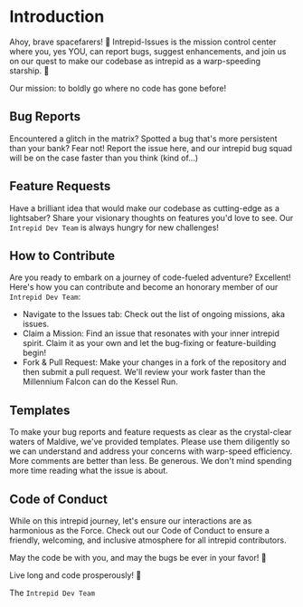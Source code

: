 # Introduction

Ahoy, brave spacefarers! 🌌 Intrepid-Issues is the mission control center where you, yes YOU, can report bugs, suggest enhancements, and join us on our quest to make our codebase as intrepid as a warp-speeding starship. 🚀

Our mission: to boldly go where no code has gone before!

## Bug Reports
Encountered a glitch in the matrix? Spotted a bug that's more persistent than your bank? Fear not! Report the issue here, and our intrepid bug squad will be on the case faster than you think (kind of...)

## Feature Requests

Have a brilliant idea that would make our codebase as cutting-edge as a lightsaber? Share your visionary thoughts on features you'd love to see. Our `Intrepid Dev Team` is always hungry for new challenges!

## How to Contribute

Are you ready to embark on a journey of code-fueled adventure? Excellent! Here's how you can contribute and become an honorary member of our `Intrepid Dev Team`:

  - Navigate to the Issues tab: Check out the list of ongoing missions, aka issues.
  - Claim a Mission: Find an issue that resonates with your inner intrepid spirit. Claim it as your own and let the bug-fixing or feature-building begin!
  - Fork & Pull Request: Make your changes in a fork of the repository and then submit a pull request. We'll review your work faster than the Millennium Falcon can do the Kessel Run.


## Templates

To make your bug reports and feature requests as clear as the crystal-clear waters of Maldive, we've provided templates. Please use them diligently so we can understand and address your concerns with warp-speed efficiency. More comments are better than less. Be generous. We don't mind spending more time reading what the issue is about.

## Code of Conduct

While on this intrepid journey, let's ensure our interactions are as harmonious as the Force. Check out our Code of Conduct to ensure a friendly, welcoming, and inclusive atmosphere for all intrepid contributors.

May the code be with you, and may the bugs be ever in your favor! 🌠

Live long and code prosperously! 🖖

The `Intrepid Dev Team`
